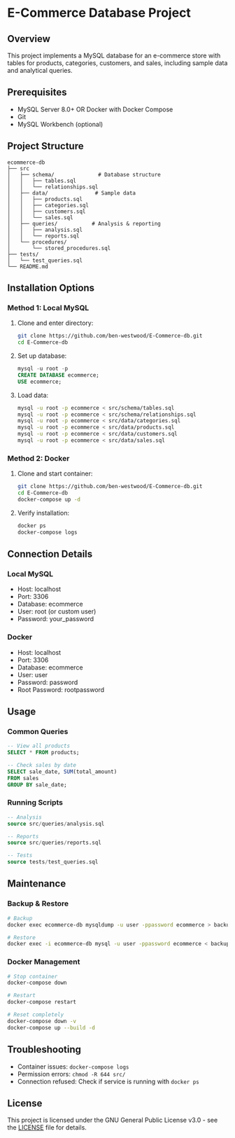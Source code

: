 # E-Commerce Database Project

## Overview
This project implements a MySQL database for an e-commerce store with tables for products, categories, customers, and sales, including sample data and analytical queries.

## Prerequisites
- MySQL Server 8.0+ OR Docker with Docker Compose
- Git
- MySQL Workbench (optional)

## Project Structure
```
ecommerce-db
├── src
│   ├── schema/              # Database structure
│   │   ├── tables.sql
│   │   └── relationships.sql
│   ├── data/               # Sample data
│   │   ├── products.sql
│   │   ├── categories.sql
│   │   ├── customers.sql
│   │   └── sales.sql
│   ├── queries/           # Analysis & reporting
│   │   ├── analysis.sql
│   │   └── reports.sql
│   └── procedures/
│       └── stored_procedures.sql
├── tests/
│   └── test_queries.sql
└── README.md
```

## Installation Options

### Method 1: Local MySQL
1. Clone and enter directory:
   ```bash
   git clone https://github.com/ben-westwood/E-Commerce-db.git
   cd E-Commerce-db
   ```

2. Set up database:
   ```sql
   mysql -u root -p
   CREATE DATABASE ecommerce;
   USE ecommerce;
   ```

3. Load data:
   ```bash
   mysql -u root -p ecommerce < src/schema/tables.sql
   mysql -u root -p ecommerce < src/schema/relationships.sql
   mysql -u root -p ecommerce < src/data/categories.sql
   mysql -u root -p ecommerce < src/data/products.sql
   mysql -u root -p ecommerce < src/data/customers.sql
   mysql -u root -p ecommerce < src/data/sales.sql
   ```

### Method 2: Docker
1. Clone and start container:
   ```bash
   git clone https://github.com/ben-westwood/E-Commerce-db.git
   cd E-Commerce-db
   docker-compose up -d
   ```

2. Verify installation:
   ```bash
   docker ps
   docker-compose logs
   ```

## Connection Details

### Local MySQL
- Host: localhost
- Port: 3306
- Database: ecommerce
- User: root (or custom user)
- Password: your_password

### Docker
- Host: localhost
- Port: 3306
- Database: ecommerce
- User: user
- Password: password
- Root Password: rootpassword

## Usage

### Common Queries
```sql
-- View all products
SELECT * FROM products;

-- Check sales by date
SELECT sale_date, SUM(total_amount) 
FROM sales 
GROUP BY sale_date;
```

### Running Scripts
```sql
-- Analysis
source src/queries/analysis.sql

-- Reports
source src/queries/reports.sql

-- Tests
source tests/test_queries.sql
```

## Maintenance

### Backup & Restore
```bash
# Backup
docker exec ecommerce-db mysqldump -u user -ppassword ecommerce > backup.sql

# Restore
docker exec -i ecommerce-db mysql -u user -ppassword ecommerce < backup.sql
```

### Docker Management
```bash
# Stop container
docker-compose down

# Restart
docker-compose restart

# Reset completely
docker-compose down -v
docker-compose up --build -d
```

## Troubleshooting
- Container issues: `docker-compose logs`
- Permission errors: `chmod -R 644 src/`
- Connection refused: Check if service is running with `docker ps`

## License
This project is licensed under the GNU General Public License v3.0 - see the [LICENSE](LICENSE) file for details.
